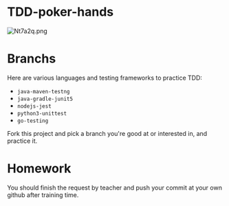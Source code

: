 # TDD-poker-hands
![Nt7a2q.png](https://s1.ax1x.com/2020/06/23/Nt7a2q.png)

# Branchs
Here are various languages and testing frameworks to practice TDD:
* `java-maven-testng`
* `java-gradle-junit5`
* `nodejs-jest`
* `python3-unittest`
* `go-testing`

Fork this project and pick a branch you're good at or interested in, and practice it.

# Homework
You should finish the request by teacher and push your commit at your own github after training time.
